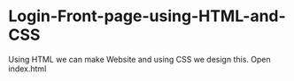 # Login-Front-page-using-HTML-and-CSS
Using HTML we can make Website and using CSS we design this. 
Open index.html
